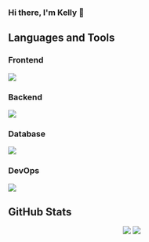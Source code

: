 ### Hi there, I'm Kelly 👋

<!--
**Bravakaikai/Bravakaikai** is a ✨ _special_ ✨ repository because its `README.md` (this file) appears on your GitHub profile.

Here are some ideas to get you started:

- 🔭 I’m currently working on ...
- 🌱 I’m currently learning ...
- 👯 I’m looking to collaborate on ...
- 🤔 I’m looking for help with ...
- 💬 Ask me about ...
- 📫 How to reach me: ...
- 😄 Pronouns: ...
- ⚡ Fun fact: ...
-->

<h2>Languages and Tools</h2>

<div>
  <h3>Frontend</h3>
  <img src="https://skillicons.dev/icons?i=vue,nuxt,js,ts,html,css,scss,tailwind" />
  <h3>Backend</h3>
  <img src="https://skillicons.dev/icons?i=laravel,python,kotlin,spring,cs,dotnet,rabbitmq" />
  <h3>Database</h3>
  <img src="https://skillicons.dev/icons?i=postgres,mysql,redis,firebase" />
  <h3>DevOps</h3>
  <img src="https://skillicons.dev/icons?i=docker" />
</div>

<h2>GitHub Stats</h2>

<div align="center">
  <img src="https://github-readme-stats.vercel.app/api/top-langs/?username=Bravakaikai&layout=compact&theme=material-palenight&count_private=true&show_icons=true&langs_count=8&hide=html,css,blade" />
 <img src="https://github-readme-stats.vercel.app/api?username=Bravakaikai&count_private=true&show_icons=true&theme=material-palenight" />
</div>
